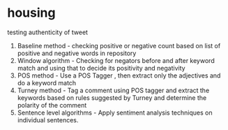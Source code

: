 # housing
testing authenticity of tweet

1) Baseline method - checking positive or negative count based on list of positive and negative words in repository
2) Window algorithm - Checking for negators before and after keyword match and using that to decide its positivity and negativity
3) POS method - Use a POS Tagger , then extract only the adjectives and do a keyword match
4) Turney method - Tag a comment using POS tagger and extract the keywords based on rules suggested by Turney and determine the polarity of the comment
5) Sentence level algorithms - Apply sentiment analysis techniques on individual sentences.
